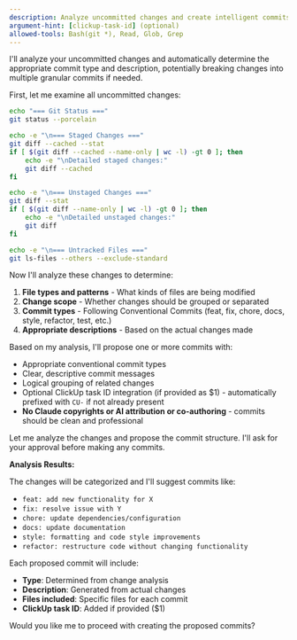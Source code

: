 ```yaml
---
description: Analyze uncommitted changes and create intelligent commits following Conventional Commits standard
argument-hint: [clickup-task-id] (optional)
allowed-tools: Bash(git *), Read, Glob, Grep
---
```


I'll analyze your uncommitted changes and automatically determine the appropriate commit type and description, potentially breaking changes into multiple granular commits if needed.

First, let me examine all uncommitted changes:

```bash
echo "=== Git Status ==="
git status --porcelain

echo -e "\n=== Staged Changes ==="
git diff --cached --stat
if [ $(git diff --cached --name-only | wc -l) -gt 0 ]; then
	echo -e "\nDetailed staged changes:"
	git diff --cached
fi

echo -e "\n=== Unstaged Changes ==="
git diff --stat
if [ $(git diff --name-only | wc -l) -gt 0 ]; then
	echo -e "\nDetailed unstaged changes:"
	git diff
fi

echo -e "\n=== Untracked Files ==="
git ls-files --others --exclude-standard
```

Now I'll analyze these changes to determine:

1. **File types and patterns** - What kinds of files are being modified
2. **Change scope** - Whether changes should be grouped or separated
3. **Commit types** - Following Conventional Commits (feat, fix, chore, docs, style, refactor, test, etc.)
4. **Appropriate descriptions** - Based on the actual changes made

Based on my analysis, I'll propose one or more commits with:
- Appropriate conventional commit types
- Clear, descriptive commit messages
- Logical grouping of related changes
- Optional ClickUp task ID integration (if provided as $1) - automatically prefixed with `CU-` if not already present
- **No Claude copyrights or AI attribution or co-authoring** - commits should be clean and professional

Let me analyze the changes and propose the commit structure. I'll ask for your approval before making any commits.

**Analysis Results:**

The changes will be categorized and I'll suggest commits like:
- `feat: add new functionality for X`
- `fix: resolve issue with Y`  
- `chore: update dependencies/configuration`
- `docs: update documentation`
- `style: formatting and code style improvements`
- `refactor: restructure code without changing functionality`

Each proposed commit will include:
- **Type**: Determined from change analysis
- **Description**: Generated from actual changes
- **Files included**: Specific files for each commit
- **ClickUp task ID**: Added if provided ($1)

Would you like me to proceed with creating the proposed commits?
